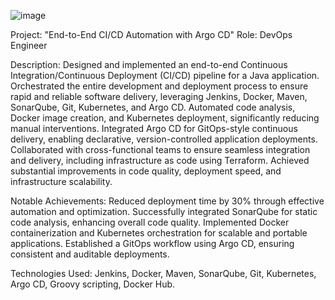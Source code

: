 ![image](https://github.com/harsh-learner/Project-End-to-End-CI-CD-Automation-with-Argo-CD-/assets/141729189/f2152725-fc45-4b64-8f8a-94407a97140b)













Project: "End-to-End CI/CD Automation with Argo CD"
Role: DevOps Engineer

Description:
Designed and implemented an end-to-end Continuous Integration/Continuous Deployment (CI/CD) pipeline for a Java application.
Orchestrated the entire development and deployment process to ensure rapid and reliable software delivery, leveraging Jenkins, Docker, Maven, SonarQube, Git, Kubernetes, and Argo CD.
Automated code analysis, Docker image creation, and Kubernetes deployment, significantly reducing manual interventions.
Integrated Argo CD for GitOps-style continuous delivery, enabling declarative, version-controlled application deployments.
Collaborated with cross-functional teams to ensure seamless integration and delivery, including infrastructure as code using Terraform.
Achieved substantial improvements in code quality, deployment speed, and infrastructure scalability.

Notable Achievements:
Reduced deployment time by 30% through effective automation and optimization.
Successfully integrated SonarQube for static code analysis, enhancing overall code quality.
Implemented Docker containerization and Kubernetes orchestration for scalable and portable applications.
Established a GitOps workflow using Argo CD, ensuring consistent and auditable deployments.

Technologies Used:
Jenkins, Docker, Maven, SonarQube, Git, Kubernetes, Argo CD, Groovy scripting, Docker Hub.
